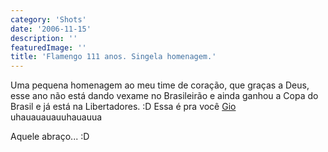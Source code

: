 ```yaml
---
category: 'Shots'
date: '2006-11-15'
description: ''
featuredImage: ''
title: 'Flamengo 111 anos. Singela homenagem.'
---
```


Uma pequena homenagem ao meu time de coração, que graças a Deus, esse ano não está dando vexame no Brasileirão e ainda ganhou a Copa do Brasil e já está na Libertadores. :D Essa é pra você [Gio](http://bitfrito.com/blog/) uhauauauauuhauauua

Aquele abraço... :D
